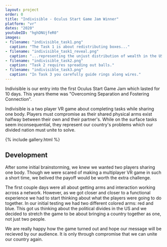 ```yaml
---
layout: project
order: 0
title: "Indivisible - Oculus Start Game Jam Winner"
platform: "vr"
dates: "2020"
youtubeID: "hghDNUjfeR0"
images:
- filename: "indivisible_task1.png"
  caption: "The Task 1 is about redistributing boxes..."
- filename: "indivisible_task1_reveal.png"
  caption: "...representing the unjust distribution of wealth in the US."
- filename: "indivisible_task2.png"
  caption: "Task 2 requires spreading out balls."
- filename: "indivisible_task3.png"
  caption: "In Task 3 you carefully guide rings along wires."
---
```


Indivisible is our entry into the first Oculus Start Game Jam which lasted for 10 days. This years theme was "Overcoming Separation and Fostering Connection".

Indivisible is a two player VR game about completing tasks while sharing one body. Players must compromise as their shared physical arms exist halfway between their own and their partner's. While on the surface tasks seem inconsequential, they represent our country's problems which our divided nation must unite to solve.

{% include gallery.html %}

## Development
After some initial brainstorming, we knew we wanted two players sharing one body. Though we were scared of making a multiplayer VR game in such a short time, we belived the payoff would be worth the extra challenge.

The first couple days were all about getting arms and interaction working across a network. However, as we got closer and closer to a functional experience we had to start thinking about what the players were going to do together. In our initial testing we had two different colored arms: red and blue. This got us thinking about the political divides in the US and we decided to stretch the game to be about bringing a country together as one, not just two people.

We are really happy how the game turned out and hope our message will be recieved by our audience. It is only through compromise that we can unite our country again.

